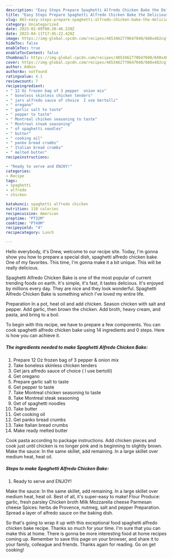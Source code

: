 ```yaml
---
description: "Easy Steps Prepare Spaghetti Alfredo Chicken Bake the Delicious}"
title: "Easy Steps Prepare Spaghetti Alfredo Chicken Bake the Delicious}"
slug: 863-easy-steps-prepare-spaghetti-alfredo-chicken-bake-the-delicious
category: Uncategorized
date: 2023-02-09T00:20:46.239Z
date: 2023-04-11T17:45:22.428Z
image: https://img-global.cpcdn.com/recipes/4853462770647040/680x482cq70/spaghetti-alfredo-chicken-bake-recipe-main-photo.jpg
hideToc: false
enableToc: true
enableTocContent: false
thumbnail: https://img-global.cpcdn.com/recipes/4853462770647040/680x482cq70/spaghetti-alfredo-chicken-bake-recipe-main-photo.jpg
cover: https://img-global.cpcdn.com/recipes/4853462770647040/680x482cq70/spaghetti-alfredo-chicken-bake-recipe-main-photo.jpg
author: Admin
authorAv: notfound
ratingvalue: 4.1
reviewcount: 7
recipeingredient:
- " 12 Oz frozen bag of 3 pepper  onion mix"
- " boneless skinless chicken tenders"
- " jars alfredo sauce of choice  I use bertolli"
- " oregano"
- " garlic salt to taste"
- " pepper to taste"
- " Montreal chicken seasoning to taste"
- " Montreal steak seasoning"
- " of spaghetti noodles"
- " butter"
- " cooking oil"
- " panko bread crumbs"
- " Italian bread crumbs"
- " melted butter"
recipeinstructions:

- "Ready to serve and ENJOY!"
categories:
- Recipe
tags:
- spaghetti
- alfredo
- chicken

katakunci: spaghetti alfredo chicken 
nutrition: 110 calories
recipecuisine: American
preptime: "PT32M"
cooktime: "PT49M"
recipeyield: "4"
recipecategory: Lunch

---
```



Hello everybody, it's Drew, welcome to our recipe site. Today, I'm gonna show you how to prepare a special dish, spaghetti alfredo chicken bake. One of my favorites. This time, I'm gonna make it a bit unique. This will be really delicious.

Spaghetti Alfredo Chicken Bake is one of the most popular of current trending foods on earth. It's simple, it's fast, it tastes delicious. It's enjoyed by millions every day. They are nice and they look wonderful. Spaghetti Alfredo Chicken Bake is something which I've loved my entire life.

Preparation In a pot, heat oil and add chicken. Season chicken with salt and pepper. Add garlic, then brown the chicken. Add broth, heavy cream, and pasta, and bring to a boil.


To begin with this recipe, we have to prepare a few components. You can cook spaghetti alfredo chicken bake using 14 ingredients and 0 steps. Here is how you can achieve it.

<!--inarticleads1-->

##### The ingredients needed to make Spaghetti Alfredo Chicken Bake:

1. Prepare  12 Oz frozen bag of 3 pepper &amp; onion mix
1. Take  boneless skinless chicken tenders
1. Get  jars alfredo sauce of choice ( I use bertolli)
1. Get  oregano
1. Prepare  garlic salt to taste
1. Get  pepper to taste
1. Take  Montreal chicken seasoning to taste
1. Take  Montreal steak seasoning
1. Get  of spaghetti noodles
1. Take  butter
1. Get  cooking oil
1. Get  panko bread crumbs
1. Take  Italian bread crumbs
1. Make ready  melted butter


Cook pasta according to package instructions. Add chicken pieces and cook just until chicken is no longer pink and is beginning to slightly brown. Make the sauce: In the same skillet, add remaining. In a large skillet over medium heat, heat oil. 

<!--inarticleads2-->

##### Steps to make Spaghetti Alfredo Chicken Bake:


1. Ready to serve and ENJOY!

Make the sauce: In the same skillet, add remaining. In a large skillet over medium heat, heat oil. Best of all, it&#39;s super-easy to make! Flour Produce: garlic, fresh parsley Chicken broth Milk Mozzarella cheese Parmesan cheese Spices: herbs de Provence, nutmeg, salt and pepper Preparation. Spread a layer of alfredo sauce on the baking dish. 

So that's going to wrap it up with this exceptional food spaghetti alfredo chicken bake recipe. Thanks so much for your time. I'm sure that you can make this at home. There is gonna be more interesting food at home recipes coming up. Remember to save this page on your browser, and share it to your family, colleague and friends. Thanks again for reading. Go on get cooking!
